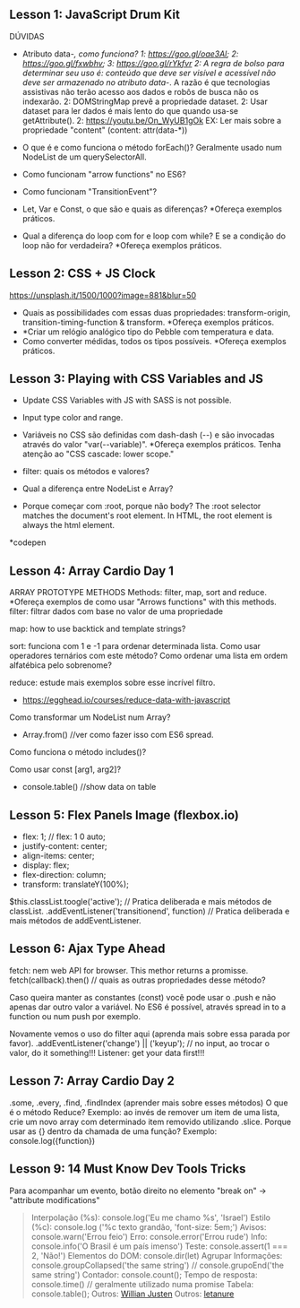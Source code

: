 ## Lesson 1: JavaScript Drum Kit

DÚVIDAS
- Atributo data-*, como funciona?
1: https://goo.gl/oae3Al; 2: https://goo.gl/fxwbhv; 3: https://goo.gl/rYkfvr
2: A regra de bolso para determinar seu uso é: conteúdo que deve ser visível e acessível não deve ser armazenado no atributo data-*. A razão é que tecnologias assistivas não terão acesso aos dados e robôs de busca não os indexarão.
2: DOMStringMap prevê a propriedade dataset.
2: Usar dataset para ler dados é mais lento do que quando usa-se getAttribute().
2: https://youtu.be/On_WyUB1gOk
EX: Ler mais sobre a propriedade "content" (content: attr(data-*))

- O que é e como funciona o método forEach()?
Geralmente usado num NodeList de um querySelectorAll.

- Como funcionam "arrow functions" no ES6?

- Como funcionam "TransitionEvent"?

- Let, Var e Const, o que são e quais as diferenças? *Ofereça exemplos práticos.

- Qual a diferença do loop com for e loop com while? E se a condição do loop não for verdadeira? *Ofereça exemplos práticos.

## Lesson 2: CSS + JS Clock
https://unsplash.it/1500/1000?image=881&blur=50

- Quais as possibilidades com essas duas propriedades: transform-origin, transition-timing-function & transform. *Ofereça exemplos práticos.
- *Criar um relógio analógico tipo do Pebble com temperatura e data. 
- Como converter médidas, todos os tipos possíveis. *Ofereça exemplos práticos.

## Lesson 3: Playing with CSS Variables and JS

- Update CSS Variables with JS with SASS is not possible.

- Input type color and range.

- Variáveis no CSS são definidas com dash-dash (--) e são invocadas através do valor "var(--variable)". *Ofereça exemplos práticos.
Tenha atenção ao "CSS cascade: lower scope."

- filter: quais os métodos e valores?

- Qual a diferença entre NodeList e Array?

- Porque começar com :root, porque não body?
The :root selector matches the document's root element. In HTML, the root element is always the html element.

*codepen

## Lesson 4: Array Cardio Day 1

ARRAY PROTOTYPE METHODS
Methods: filter, map, sort and reduce. *Ofereça exemplos de como usar "Arrows functions" with this methods.
filter: filtrar dados com base no valor de uma propriedade

map: how to use backtick and template strings?

sort: funciona com 1 e -1 para ordenar determinada lista. Como usar operadores ternários com este método?
Como ordenar uma lista em ordem alfatébica pelo sobrenome?

reduce: estude mais exemplos sobre esse incrível filtro.
- https://egghead.io/courses/reduce-data-with-javascript

Como transformar um NodeList num Array?
- Array.from() //ver como fazer isso com ES6 spread.

Como funciona o método includes()?

Como usar const [arg1, arg2]?

- console.table() //show data on table

## Lesson 5: Flex Panels Image (flexbox.io)
- flex: 1; // flex: 1 0 auto;
- justify-content: center;
- align-items: center;
- display: flex;
- flex-direction: column;
- transform: translateY(100%);

$this.classList.toogle('active'); // Pratica deliberada e mais métodos de classList.
.addEventListener('transitionend', function) // Pratica deliberada e mais métodos de addEventListener.

## Lesson 6: Ajax Type Ahead

fetch: nem web API for browser. This methor returns a promisse. 
fetch(callback).then() // quais as outras propriedades desse método?

Caso queira manter as constantes (const) você pode usar o .push e não apenas dar outro valor a variável.
No ES6 é possível, através spread in to a function ou num push por exemplo.

Novamente vemos o uso do filter aqui (aprenda mais sobre essa parada por favor).
.addEventListener('change') || ('keyup'); // no input, ao trocar o valor, do it something!!!
Listener: get your data first!!!

## Lesson 7: Array Cardio Day 2
.some, .every, .find, .findIndex (aprender mais sobre esses métodos)
O que é o método Reduce? Exemplo: ao invés de remover um item de uma lista, crie um novo array com determinado item removido utilizando .slice.
Porque usar as {} dentro da chamada de uma função? Exemplo: console.log({function})

## Lesson 9: 14 Must Know Dev Tools Tricks
Para acompanhar um evento, botão direito no elemento "break on" -> "attribute modifications"
> Interpolação (%s): console.log('Eu me chamo %s', 'Israel')
> Estilo (%c): console.log ('%c texto grandão, 'font-size: 5em;')
> Avisos: console.warn('Errou feio')
> Erro: console.error('Errou rude')
> Info: console.info('O Brasil é um país imenso')
> Teste: console.assert(1 === 2, 'Não!')
> Elementos do DOM: console.dir(let)
> Agrupar Informações: console.groupCollapsed('the same string') // console.grupoEnd('the same string')
> Contador: console.count();
> Tempo de resposta: console.time() // geralmente utilizado numa promise
> Tabela: console.table();
> Outros: [Willian Justen](https://willianjusten.com.br/comandos-uteis-do-chrome-devtools/)
> Outros: [letanure](http://letanure.github.io/blog/2013/08/21/usando-o-console-do-chrome/)